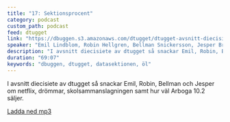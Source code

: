 ```yaml
---
title: "17: Sektionsprocent"
category: podcast
custom_path: podcast
feed: dtugget
link: "https://dbuggen.s3.amazonaws.com/dtugget/dtugget-avsnitt-diecisiete.mp3"
speaker: "Emil Lindblom, Robin Hellgren, Bellman Snickersson, Jesper Bränn"
description: "I avsnitt diecisiete av dtugget så snackar Emil, Robin, Bellman och Jesper om netflix, drömmar, skolsammanslagningen samt hur väl Arboga 10.2 säljer."
duration: "69:07"
keywords: "dbuggen, dtugget, datasektionen, öl"
---
```

<script src="/audiojs/audio.min.js"></script>
<script>
  audiojs.events.ready(function() {
    var as = audiojs.createAll();
  });
</script>

I avsnitt diecisiete av dtugget så snackar Emil, Robin, Bellman och Jesper om netflix, drömmar, skolsammanslagningen samt hur väl Arboga 10.2 säljer.

<audio src="{{ page.link }}" preload="auto"></audio>

<p class="center">
  <a class="center" href="{{ page.link }}">Ladda ned mp3</a>
</p>
